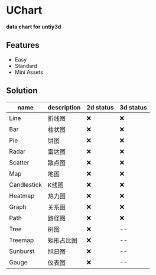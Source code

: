 # UChart

**data chart for untiy3d**

## Features

- Easy
- Standard
- Mini Assets

## Solution

name | description | 2d status | 3d status
----|----|----|----
Line|折线图|:x:|:x:
Bar|柱状图|:x:|:x:
Pie|饼图|:x:|:x:
Radar|雷达图|:x:|:x:
Scatter|散点图|:x:|:x:
Map|地图|:x:|:x:
Candlestick|K线图|:x:|:x:
Heatmap|热力图|:x:|:x:
Graph|关系图|:x:|:x:
Path|路径图|:x:|:x:
Tree|树图|:x:|--
Treemap|矩形占比图|:x:|--
Sunburst|旭日图|:x:|--
Gauge|仪表图|:x:|--